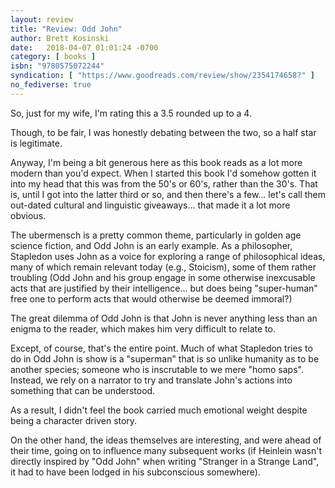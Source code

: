 ```yaml
---
layout: review
title: "Review: Odd John"
author: Brett Kosinski
date:   2018-04-07 01:01:24 -0700
category: [ books ]
isbn: "9780575072244"
syndication: [ "https://www.goodreads.com/review/show/2354174658?" ]
no_fediverse: true
---
```


So, just for my wife, I'm rating this a 3.5 rounded up to a 4.

Though, to be fair, I was honestly debating between the two, so a half star is legitimate.

Anyway, I'm being a bit generous here as this book reads as a lot more modern than you'd expect. When I started this book I'd somehow gotten it into my head that this was from the 50's or 60's, rather than the 30's. That is, until I got into the latter third or so, and then there's a few... let's call them out-dated cultural and linguistic giveaways... that made it a lot more obvious.

The ubermensch is a pretty common theme, particularly in golden age science fiction, and Odd John is an early example. As a philosopher, Stapledon uses John as a voice for exploring a range of philosophical ideas, many of which remain relevant today (e.g., Stoicism), some of them rather troubling (Odd John and his group engage in some otherwise inexcusable acts that are justified by their intelligence... but does being "super-human" free one to perform acts that would otherwise be deemed immoral?)

<!-- more -->

The great dilemma of Odd John is that John is never anything less than an enigma to the reader, which makes him very difficult to relate to.

Except, of course, that's the entire point. Much of what Stapledon tries to do in Odd John is show is a "superman" that is so unlike humanity as to be another species; someone who is inscrutable to we mere "homo saps". Instead, we rely on a narrator to try and translate John's actions into something that can be understood.

As a result, I didn't feel the book carried much emotional weight despite being a character driven story.

On the other hand, the ideas themselves are interesting, and were ahead of their time, going on to influence many subsequent works (if Heinlein wasn't directly inspired by "Odd John" when writing "Stranger in a Strange Land", it had to have been lodged in his subconscious somewhere).
